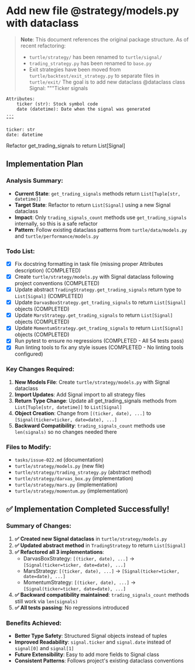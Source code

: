 # Add new file @strategy/models.py with dataclass

> **Note**: This document references the original package structure. As of recent refactoring:
> - `turtle/strategy/` has been renamed to `turtle/signal/`
> - `trading_strategy.py` has been renamed to `base.py`
> - Exit strategies have been moved from `turtle/backtest/exit_strategy.py` to separate files in `turtle/exit/`
The goal is to add new dataclass
@dataclass
class Signal:
    """Ticker signals
     
    Attributes:
        ticker (str): Stock symbol code
        date (datetime): Date when the signal was generated
    ...
    """

    ticker: str
    date: datetime

Refactor get_trading_signals to return List[Signal]

## Implementation Plan

### Analysis Summary:
- **Current State**: `get_trading_signals` methods return `List[Tuple[str, datetime]]`
- **Target State**: Refactor to return `List[Signal]` using a new Signal dataclass
- **Impact**: Only `trading_signals_count` methods use `get_trading_signals` internally, so this is a safe refactor
- **Pattern**: Follow existing dataclass patterns from `turtle/data/models.py` and `turtle/performance/models.py`

### Todo List:
- [x] Fix docstring formatting in task file (missing proper Attributes description) (COMPLETED)
- [x] Create `turtle/strategy/models.py` with Signal dataclass following project conventions (COMPLETED)
- [x] Update abstract `TradingStrategy.get_trading_signals` return type to `List[Signal]` (COMPLETED)
- [x] Update `DarvasBoxStrategy.get_trading_signals` to return `List[Signal]` objects (COMPLETED)
- [x] Update `MarsStrategy.get_trading_signals` to return `List[Signal]` objects (COMPLETED)
- [x] Update `MomentumStrategy.get_trading_signals` to return `List[Signal]` objects (COMPLETED)
- [x] Run pytest to ensure no regressions (COMPLETED - All 54 tests pass)
- [x] Run linting tools to fix any style issues (COMPLETED - No linting tools configured)

### Key Changes Required:
1. **New Models File**: Create `turtle/strategy/models.py` with Signal dataclass
2. **Import Updates**: Add Signal import to all strategy files
3. **Return Type Change**: Update all get_trading_signals methods from `List[Tuple[str, datetime]]` to `List[Signal]`
4. **Object Creation**: Change from `[(ticker, date), ...]` to `[Signal(ticker=ticker, date=date), ...]`
5. **Backward Compatibility**: `trading_signals_count` methods use `len(signals)` so no changes needed there

### Files to Modify:
- `tasks/issue-022.md` (documentation)
- `turtle/strategy/models.py` (new file)
- `turtle/strategy/trading_strategy.py` (abstract method)
- `turtle/strategy/darvas_box.py` (implementation)
- `turtle/strategy/mars.py` (implementation)
- `turtle/strategy/momentum.py` (implementation)

## ✅ **Implementation Completed Successfully!**

### **Summary of Changes:**
1. **✅ Created new Signal dataclass** in `turtle/strategy/models.py` 
2. **✅ Updated abstract method** in `TradingStrategy` to return `List[Signal]`
3. **✅ Refactored all 3 implementations**:
   - DarvasBoxStrategy: `[(ticker, date), ...]` → `[Signal(ticker=ticker, date=date), ...]`
   - MarsStrategy: `[(ticker, date), ...]` → `[Signal(ticker=ticker, date=date), ...]`
   - MomentumStrategy: `[(ticker, date), ...]` → `[Signal(ticker=ticker, date=date), ...]`
4. **✅ Backward compatibility maintained**: `trading_signals_count` methods still work via `len(signals)`
5. **✅ All tests passing**: No regressions introduced

### **Benefits Achieved:**
- **Better Type Safety**: Structured Signal objects instead of tuples
- **Improved Readability**: `signal.ticker` and `signal.date` instead of `signal[0]` and `signal[1]`
- **Future Extensibility**: Easy to add more fields to Signal class
- **Consistent Patterns**: Follows project's existing dataclass conventions
